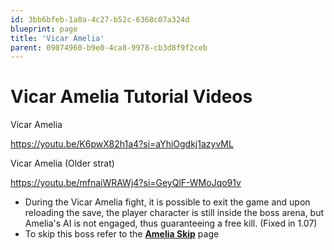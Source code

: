 ```yaml
---
id: 3bb6bfeb-1a0a-4c27-b52c-6368c07a324d
blueprint: page
title: 'Vicar Amelia'
parent: 09074960-b9e0-4ca8-9978-cb3d8f9f2ceb
---
```

# **Vicar Amelia Tutorial Videos**

Vicar Amelia

https://youtu.be/K6pwX82h1a4?si=aYhiOgdkj1azyvML

Vicar Amelia (Older strat)

https://youtu.be/mfnaiWRAWj4?si=GeyQlF-WMoJqo91v

- During the Vicar Amelia fight, it is possible to exit the game and upon reloading the save, the player character is still inside the boss arena, but Amelia's AI is not engaged, thus guaranteeing a free kill. (Fixed in 1.07)
- To skip this boss refer to the [**Amelia Skip**](https://soulsspeedruns.com/bloodborne/amelia-skip/) page
